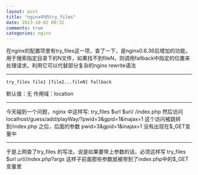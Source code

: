 ```yaml
---
layout: post
title: "nginx中的try_files"
date: 2013-10-02 00:32
comments: true
categories: nginx 
---
```

在nginx的配置项里有try_files这一项，查了一下，是nginx0.6.36后增加的功能，
用于搜索指定目录下的N文件，如果找不到fileN，则调用fallback中指定的位置来
处理请求。利用它可以代替部分复杂的nginx rewrite语法
* * *
    try_files file1 [file2...fileN] fallback
默认值：无
作用域：location
* * *
今天碰到一个问题，nginx 中这样写:
    try_files $url $url/ /index.php
然后访问
    localhost/guess/add/playWay/?pwid=3&gpid=1&inajax=1
这个访问被跳转到/index.php 之后，后面的参数
    pwid=3&gpid=1&inajax=1
没有出现在$_GET变量中
* * *
于是上网查了try_files 的写法，说是如果要带上参数的话，必须这样写
    try_files $url $url/ /index.php?$args
这样子前面那些参数就被带到了index.php中的$_GET变量里
